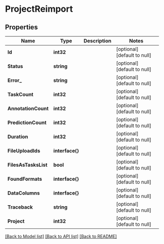 # ProjectReimport

## Properties
Name | Type | Description | Notes
------------ | ------------- | ------------- | -------------
**Id** | **int32** |  | [optional] [default to null]
**Status** | **string** |  | [optional] [default to null]
**Error_** | **string** |  | [optional] [default to null]
**TaskCount** | **int32** |  | [optional] [default to null]
**AnnotationCount** | **int32** |  | [optional] [default to null]
**PredictionCount** | **int32** |  | [optional] [default to null]
**Duration** | **int32** |  | [optional] [default to null]
**FileUploadIds** | **interface{}** |  | [optional] [default to null]
**FilesAsTasksList** | **bool** |  | [optional] [default to null]
**FoundFormats** | **interface{}** |  | [optional] [default to null]
**DataColumns** | **interface{}** |  | [optional] [default to null]
**Traceback** | **string** |  | [optional] [default to null]
**Project** | **int32** |  | [optional] [default to null]

[[Back to Model list]](../README.md#documentation-for-models) [[Back to API list]](../README.md#documentation-for-api-endpoints) [[Back to README]](../README.md)


